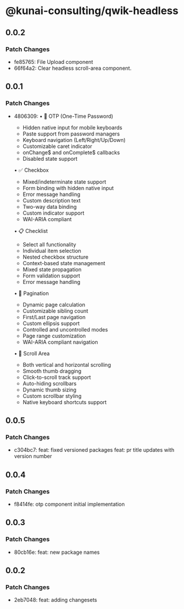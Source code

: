 # @kunai-consulting/qwik-headless

## 0.0.2

### Patch Changes

- fe85765: File Upload component
- 66f64a2: Clear headless scroll-area component.

## 0.0.1

### Patch Changes

- 4806309: • 🔢 OTP (One-Time Password)

  - Hidden native input for mobile keyboards
  - Paste support from password managers
  - Keyboard navigation (Left/Right/Up/Down)
  - Customizable caret indicator
  - onChange$ and onComplete$ callbacks
  - Disabled state support

  • ✅ Checkbox

  - Mixed/indeterminate state support
  - Form binding with hidden native input
  - Error message handling
  - Custom description text
  - Two-way data binding
  - Custom indicator support
  - WAI-ARIA compliant

  • 📋 Checklist

  - Select all functionality
  - Individual item selection
  - Nested checkbox structure
  - Context-based state management
  - Mixed state propagation
  - Form validation support
  - Error message handling

  • 📄 Pagination

  - Dynamic page calculation
  - Customizable sibling count
  - First/Last page navigation
  - Custom ellipsis support
  - Controlled and uncontrolled modes
  - Page range customization
  - WAI-ARIA compliant navigation

  • 📜 Scroll Area

  - Both vertical and horizontal scrolling
  - Smooth thumb dragging
  - Click-to-scroll track support
  - Auto-hiding scrollbars
  - Dynamic thumb sizing
  - Custom scrollbar styling
  - Native keyboard shortcuts support

## 0.0.5

### Patch Changes

- c304bc7: feat: fixed versioned packages
  feat: pr title updates with version number

## 0.0.4

### Patch Changes

- f8414fe: otp component initial implementation

## 0.0.3

### Patch Changes

- 80cb16e: feat: new package names

## 0.0.2

### Patch Changes

- 2eb7048: feat: adding changesets
